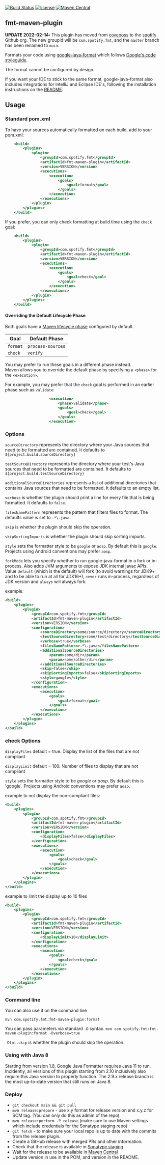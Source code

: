 [![Build Status](https://github.com/spotify/fmt-maven-plugin/actions/workflows/ci.yml/badge.svg?branch=main)](https://github.com/spotify/fmt-maven-plugin/actions/workflows/ci.yml?query=branch%3Amain)
[![license](http://img.shields.io/badge/license-MIT-brightgreen.svg)](https://github.com/spotify/fmt-maven-plugin/blob/main/LICENSE)
[![Maven Central](https://maven-badges.herokuapp.com/maven-central/com.spotify.fmt/fmt-maven-plugin/badge.svg)](https://maven-badges.herokuapp.com/maven-central/com.spotify.fmt/fmt-maven-plugin)

## fmt-maven-plugin 

**UPDATE 2022-02-14:** This plugin has moved from [coveooss](https://github.com/coveooss/) to the [spotify](https://github.com/spotify/) Github org. The new groupId will be `com.spotify.fmt`, and the `master` branch has been renamed to `main`.

Formats your code using [google-java-format](https://github.com/google/google-java-format) which follows [Google's code styleguide](https://google.github.io/styleguide/javaguide.html).

The format cannot be configured by design.

If you want your IDE to stick to the same format, google-java-format also includes integrations for IntelliJ and Eclipse IDE's, following the installation instructions on the [README](https://github.com/google/google-java-format/blob/master/README.md#using-the-formatter).

## Usage

### Standard pom.xml

To have your sources automatically formatted on each build, add to your pom.xml:

```xml
    <build>
        <plugins>
            <plugin>
                <groupId>com.spotify.fmt</groupId>
                <artifactId>fmt-maven-plugin</artifactId>
                <version>VERSION</version>
                <executions>
                    <execution>
                        <goals>
                            <goal>format</goal>
                        </goals>
                    </execution>
                </executions>
            </plugin>
        </plugins>
    </build>
```

If you prefer, you can only check formatting at build time using the `check` goal:

```xml
    <build>
        <plugins>
            <plugin>
                <groupId>com.spotify.fmt</groupId>
                <artifactId>fmt-maven-plugin</artifactId>
                <version>VERSION</version>
                <executions>
                    <execution>
                        <goals>
                            <goal>check</goal>
                        </goals>
                    </execution>
                </executions>
            </plugin>
        </plugins>
    </build>
```

#### Overriding the Default Lifecycle Phase

Both goals have a [Maven lifecycle phase](https://maven.apache.org/guides/introduction/introduction-to-the-lifecycle.html#lifecycle-reference) configured by default.

| Goal      | Default Phase     |
|-----------|-------------------|
| `format`  | `process-sources` |
| `check`   | `verify`          |

You may prefer to run these goals in a different phase instead.  
Maven allows you to override the default phase by specifying a `<phase>` for the `<execution>`.

For example, you may prefer that the `check` goal is performed in an earlier phase such as `validate`:

```xml
                    <execution>
                        <phase>validate</phase>
                        <goals>
                            <goal>check</goal>
                        </goals>
                    </execution>
```

### Options

`sourceDirectory` represents the directory where your Java sources that need to be formatted are contained. It defaults to `${project.build.sourceDirectory}`

`testSourceDirectory` represents the directory where your test's Java sources that need to be formatted are contained. It defaults to `${project.build.testSourceDirectory}`

`additionalSourceDirectories` represents a list of additional directories that contains Java sources that need to be formatted. It defaults to an empty list.

`verbose` is whether the plugin should print a line for every file that is being formatted. It defaults to `false`.

`filesNamePattern` represents the pattern that filters files to format. The defaults value is set to `.*\.java`.

`skip` is whether the plugin should skip the operation.

`skipSortingImports` is whether the plugin should skip sorting imports.

`style` sets the formatter style to be `google` or `aosp`. By default this is `google`. Projects using Android conventions may prefer `aosp`.

`forkMode` lets you specify whether to run google-java-format in a fork or in-process. Also adds JVM arguments to expose JDK internal javac APIs. Value `default` (which is the default) will fork (to avoid warnings for JDK9+ and to be able to run at all for JDK16+), `never` runs in-process, regardless of JDK version and `always` will always fork.

example:
```xml
<build>
    <plugins>
        <plugin>
            <groupId>com.spotify.fmt</groupId>
            <artifactId>fmt-maven-plugin</artifactId>
            <version>VERSION</version>
            <configuration>
                <sourceDirectory>some/source/directory</sourceDirectory>
                <testSourceDirectory>some/test/directory</testSourceDirectory>
                <verbose>true</verbose>
                <filesNamePattern>.*\.java</filesNamePattern>
                <additionalSourceDirectories>
                    <param>some/dir</param>
                    <param>some/other/dir</param>
                </additionalSourceDirectories>
                <skip>false</skip>
                <skipSortingImports>false</skipSortingImports>
                <style>google</style>
            </configuration>
            <executions>
                <execution>
                    <goals>
                        <goal>format</goal>
                    </goals>
                </execution>
            </executions>
        </plugin>
    </plugins>
</build>
```



### check Options

`displayFiles` default = true. Display the list of the files that are not compliant

`displayLimit` default = 100. Number of files to display that are not compliant`

`style` sets the formatter style to be _google_ or _aosp_. By default this is 'google'. Projects using Android conventions may prefer `aosp`.

example to not display the non-compliant files:
```xml
<build>
    <plugins>
        <plugin>
            <groupId>com.spotify.fmt</groupId>
            <artifactId>fmt-maven-plugin</artifactId>
            <version>VERSION</version>
            <configuration>
                <displayFiles>false</displayFiles>
            </configuration>
            <executions>
                <execution>
                    <goals>
                        <goal>check</goal>
                    </goals>
                </execution>
            </executions>
        </plugin>
    </plugins>
</build>
```

example to limit the display up to 10 files
```xml
<build>
    <plugins>
        <plugin>
            <groupId>com.spotify.fmt</groupId>
            <artifactId>fmt-maven-plugin</artifactId>
            <version>VERSION</version>
            <configuration>
                <displayLimit>10</displayLimit>
            </configuration>
            <executions>
                <execution>
                    <goals>
                        <goal>check</goal>
                    </goals>
                </execution>
            </executions>
        </plugin>
    </plugins>
</build>
```

### Command line

You can also use it on the command line

`mvn com.spotify.fmt:fmt-maven-plugin:format`

You can pass parameters via standard `-D` syntax.
`mvn com.spotify.fmt:fmt-maven-plugin:format -Dverbose=true`

`-Dfmt.skip` is whether the plugin should skip the operation.

### Using with Java 8

Starting from version 1.8, Google Java Formatter requires Java 11 to run. Incidently, all versions of this plugin starting from 2.10 inclusively also require this Java version to properly function. The 2.9.x release branch is the most up-to-date version that still runs on Java 8.

### Deploy

- `git checkout main && git pull`
- `mvn release:prepare` - use x.y format for release version and x.y.z for SCM tag. (You can only do this as admin of the repo)
- `mvn release:perform -P release` (make sure to use Maven settings which include credentials for the Sonatype staging repo)
- `git fetch` - to make sure your local repo is up to date with the commits from the release plugin.
- Create a GitHub release with merged PRs and other information.
- Check that the release is available in [Sonatype staging](https://oss.sonatype.org/#nexus-search;quick~com.spotify.fmt)
- Wait for the release to be available in [Maven Central](https://search.maven.org/search?q=com.spotify.fmt)
- Update version in use in the POM, and version in the README.
